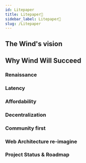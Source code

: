 ```yaml
---
id: Litepaper
title: Litepaper🧢
sidebar_label: Litepaper🧢
slug: /Litepaper 
---
```


## The Wind's vision
## Why Wind Will Succeed

### Renaissance 
### Latency 
### Affordability  
### Decentralization 
### Community first 
### Web Architecture re-imagine
### Project Status & Roadmap

